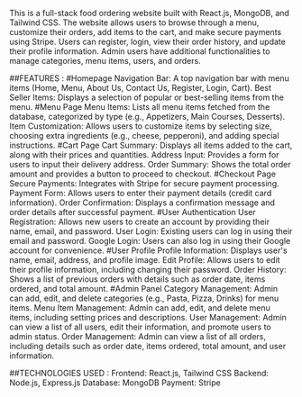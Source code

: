 This is a full-stack food ordering website built with React.js, MongoDB, and Tailwind CSS. The website allows users to browse through a menu, customize their orders, add items to the cart, and make secure payments using Stripe. Users can register, login, view their order history, and update their profile information. Admin users have additional functionalities to manage categories, menu items, users, and orders.

##FEATURES :
#Homepage
Navigation Bar: A top navigation bar with menu items (Home, Menu, About Us, Contact Us, Register, Login, Cart).
Best Seller Items: Displays a selection of popular or best-selling items from the menu.
#Menu Page
Menu Items: Lists all menu items fetched from the database, categorized by type (e.g., Appetizers, Main Courses, Desserts).
Item Customization: Allows users to customize items by selecting size, choosing extra ingredients (e.g., cheese, pepperoni), and adding special instructions.
#Cart Page
Cart Summary: Displays all items added to the cart, along with their prices and quantities.
Address Input: Provides a form for users to input their delivery address.
Order Summary: Shows the total order amount and provides a button to proceed to checkout.
#Checkout Page
Secure Payments: Integrates with Stripe for secure payment processing.
Payment Form: Allows users to enter their payment details (credit card information).
Order Confirmation: Displays a confirmation message and order details after successful payment.
#User Authentication
User Registration: Allows new users to create an account by providing their name, email, and password.
User Login: Existing users can log in using their email and password.
Google Login: Users can also log in using their Google account for convenience.
#User Profile
Profile Information: Displays user's name, email, address, and profile image.
Edit Profile: Allows users to edit their profile information, including changing their password.
Order History: Shows a list of previous orders with details such as order date, items ordered, and total amount.
#Admin Panel
Category Management: Admin can add, edit, and delete categories (e.g., Pasta, Pizza, Drinks) for menu items.
Menu Item Management: Admin can add, edit, and delete menu items, including setting prices and descriptions.
User Management: Admin can view a list of all users, edit their information, and promote users to admin status.
Order Management: Admin can view a list of all orders, including details such as order date, items ordered, total amount, and user information.

##TECHNOLOGIES USED :
Frontend: React.js, Tailwind CSS
Backend: Node.js, Express.js
Database: MongoDB
Payment: Stripe
